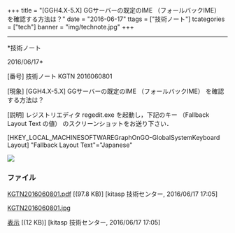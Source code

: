 ﻿+++
title = "[GGH4.X-5.X] GGサーバーの既定のIME （フォールバックIME） を確認する方法は？"
date = "2016-06-17"
ttags = ["技術ノート"]
tcategories = ["tech"]
banner = "img/technote.jpg"
+++

-----------------------------------------------------------------------------------------------------------------------------

*技術ノート

2016/06/17*


[番号]
技術ノート KGTN 2016060801

[現象]
[GGH4.X-5.X] GGサーバーの既定のIME （フォールバックIME）
を確認する方法は？

[説明]
レジストリエディタ regedit.exe を起動し，下記のキー （Fallback Layout
Text の値） のスクリーンショットをお送り下さい．

[HKEY_LOCAL_MACHINESOFTWAREGraphOnGO-GlobalSystemKeyboard
Layout]
"Fallback Layout Text"="Japanese"

![](http://techreport.kitasp.net/attachments/download/2676/KGTN2016060801.jpg)


### ファイル

 
 


[KGTN2016060801.pdf](http://techreport.kitasp.net/attachments/download/2675/KGTN2016060801.pdf)
 [(97.8 KB)] [kitasp 技術センター, 2016/06/17
17:05]

[KGTN2016060801.jpg](http://techreport.kitasp.net/attachments/download/2676/KGTN2016060801.jpg)

[表示](http://techreport.kitasp.net/attachments/2676/KGTN2016060801.jpg "表示")
 [(12 KB)] [kitasp 技術センター, 2016/06/17
17:05]


 


 

